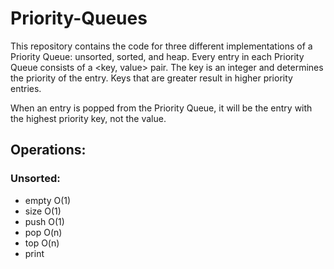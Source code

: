 # Priority-Queues

This repository contains the code for three different implementations of a Priority Queue: unsorted, sorted, and heap. 
Every entry in each Priority Queue consists of a <key, value> pair. The key is an integer and determines the priority of the entry. Keys that are greater result in higher priority entries. 

When an entry is popped from the Priority Queue, it will be the entry with the highest priority key, not the value.

Operations:
-----------
### Unsorted: ###
  - empty O(1)
  - size O(1)
  - push O(1)
  - pop O(n)
  - top O(n)
  - print
